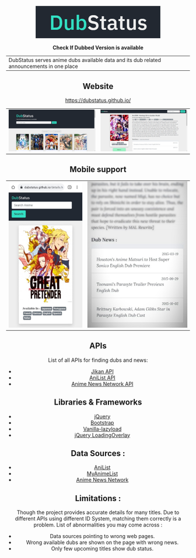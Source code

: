 <div align="center">
  <img alt="logo" src="https://github.com/dubstatus/dubstatus.github.io/blob/master/assets/logo.png"/>
  
  **Check If Dubbed Version is available**
 
 <table>
<tr>
<td>
  DubStatus serves anime dubs available data and its dub related announcements in one place
</td>
</tr>
</table>

 ## Website
 
https://dubstatus.github.io/

<table><tr>
<td> <img src="https://github.com/dubstatus/dubstatus.github.io/blob/master/assets/snapshot3.png" alt="snapshot"/> </td>
<td> <img src="https://github.com/dubstatus/dubstatus.github.io/blob/master/assets/snapshot5.png" alt="snapshot"/> </td>
</tr></table>

## Mobile support

<table>
  <td>
    <img src="https://github.com/dubstatus/dubstatus.github.io/blob/master/assets/snapshot4.jpeg" height="400px" alt="snapshot"/>
  </td>
  <td>
    <img src="https://github.com/dubstatus/dubstatus.github.io/blob/master/assets/snapshot2.jpeg" height="400px" alt="snapshot"/>
  </td> 
 </table

</div>

## APIs

List of all APIs for finding dubs and news:

* [Jikan API](https://jikan.moes)
* [AniList API](https://anilist.gitbook.io/anilist-apiv2-docs/)
* [Anime News Network API](https://www.animenewsnetwork.com/encyclopedia/api.php)
  
## Libraries & Frameworks

* [jQuery](https://jquery.com/)
* [Bootstrap](https://getbootstrap.com/)
* [Vanilla-lazyload](https://github.com/verlok/vanilla-lazyload)
* [jQuery LoadingOverlay](https://gasparesganga.com/labs/jquery-loading-overlay/)

              
## Data Sources :

* [AniList](https://anilist.co//)
* [MyAnimeList](https://myanimelist.net)
* [Anime News Network](https://www.animenewsnetwork.com/)
## Limitations :

Though the project provides accurate details for many titles. Due to different APIs using different ID System, matching them correctly is a problem. List of abnormalities you may come across :

* Data sources pointing to wrong web pages.
* Wrong available dubs are shown on the page with wrong news.
* Only few upcoming titles show dub status.
